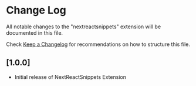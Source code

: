 # Change Log

All notable changes to the "nextreactsnippets" extension will be documented in this file.

Check [Keep a Changelog](http://keepachangelog.com/) for recommendations on how to structure this file.

## [1.0.0]

- Initial release of NextReactSnippets Extension